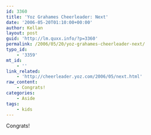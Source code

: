 ```yaml
---
id: 3360
title: 'Yoz Grahames Cheerleader: Next'
date: '2006-05-20T01:10:00+00:00'
author: Kellan
layout: post
guid: 'http://lm.quxx.info/?p=3360'
permalink: /2006/05/20/yoz-grahames-cheerleader-next/
typo_id:
    - '3359'
mt_id:
    - ''
link_related:
    - 'http://cheerleader.yoz.com/2006/05/next.html'
raw_content:
    - Congrats!
categories:
    - Aside
tags:
    - kids
---
```


Congrats!